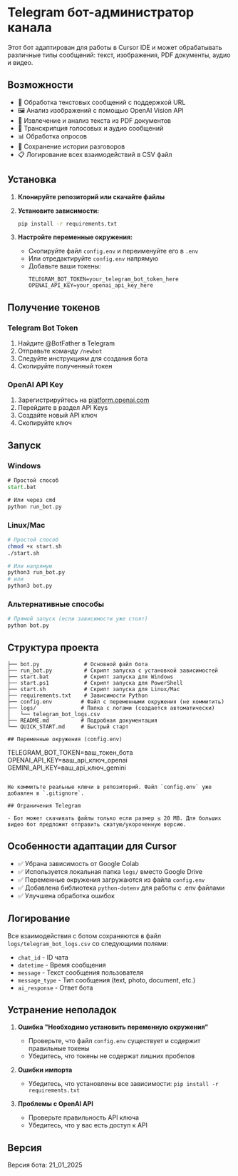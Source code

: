 # Telegram бот-администратор канала

Этот бот адаптирован для работы в Cursor IDE и может обрабатывать различные типы сообщений: текст, изображения, PDF документы, аудио и видео.

## Возможности

- 📝 Обработка текстовых сообщений с поддержкой URL
- 🖼️ Анализ изображений с помощью OpenAI Vision API
- 📄 Извлечение и анализ текста из PDF документов
- 🎵 Транскрипция голосовых и аудио сообщений
- 📊 Обработка опросов
- 💬 Сохранение истории разговоров
- 📋 Логирование всех взаимодействий в CSV файл

## Установка

1. **Клонируйте репозиторий или скачайте файлы**

2. **Установите зависимости:**
   ```bash
   pip install -r requirements.txt
   ```

3. **Настройте переменные окружения:**
   - Скопируйте файл `config.env` и переименуйте его в `.env`
   - Или отредактируйте `config.env` напрямую
   - Добавьте ваши токены:
     ```
     TELEGRAM_BOT_TOKEN=your_telegram_bot_token_here
     OPENAI_API_KEY=your_openai_api_key_here
     ```

## Получение токенов

### Telegram Bot Token
1. Найдите @BotFather в Telegram
2. Отправьте команду `/newbot`
3. Следуйте инструкциям для создания бота
4. Скопируйте полученный токен

### OpenAI API Key
1. Зарегистрируйтесь на [platform.openai.com](https://platform.openai.com)
2. Перейдите в раздел API Keys
3. Создайте новый API ключ
4. Скопируйте ключ

## Запуск

### Windows
```cmd
# Простой способ
start.bat

# Или через cmd
python run_bot.py
```

### Linux/Mac
```bash
# Простой способ
chmod +x start.sh
./start.sh

# Или напрямую
python3 run_bot.py
# или
python3 bot.py
```

### Альтернативные способы
```bash
# Прямой запуск (если зависимости уже стоят)
python bot.py
```

## Структура проекта

```
├── bot.py              # Основной файл бота
├── run_bot.py          # Скрипт запуска с установкой зависимостей
├── start.bat           # Скрипт запуска для Windows
├── start.ps1           # Скрипт запуска для PowerShell
├── start.sh            # Скрипт запуска для Linux/Mac
├── requirements.txt    # Зависимости Python
├── config.env         # Файл с переменными окружения (не коммитить)
├── logs/              # Папка с логами (создается автоматически)
│   └── telegram_bot_logs.csv
├── README.md          # Подробная документация
└── QUICK_START.md     # Быстрый старт

## Переменные окружения (config.env)

```
TELEGRAM_BOT_TOKEN=ваш_токен_бота
OPENAI_API_KEY=ваш_api_ключ_openai
GEMINI_API_KEY=ваш_api_ключ_gemini
```

Не коммитьте реальные ключи в репозиторий. Файл `config.env` уже добавлен в `.gitignore`.

## Ограничения Telegram

- Бот может скачивать файлы только если размер ≤ 20 MB. Для больших видео бот предложит отправить сжатую/укороченную версию.
```

## Особенности адаптации для Cursor

- ✅ Убрана зависимость от Google Colab
- ✅ Используется локальная папка `logs/` вместо Google Drive
- ✅ Переменные окружения загружаются из файла `config.env`
- ✅ Добавлена библиотека `python-dotenv` для работы с .env файлами
- ✅ Улучшена обработка ошибок

## Логирование

Все взаимодействия с ботом сохраняются в файл `logs/telegram_bot_logs.csv` со следующими полями:
- `chat_id` - ID чата
- `datetime` - Время сообщения
- `message` - Текст сообщения пользователя
- `message_type` - Тип сообщения (text, photo, document, etc.)
- `ai_response` - Ответ бота

## Устранение неполадок

1. **Ошибка "Необходимо установить переменную окружения"**
   - Проверьте, что файл `config.env` существует и содержит правильные токены
   - Убедитесь, что токены не содержат лишних пробелов

2. **Ошибки импорта**
   - Убедитесь, что установлены все зависимости: `pip install -r requirements.txt`

3. **Проблемы с OpenAI API**
   - Проверьте правильность API ключа
   - Убедитесь, что у вас есть доступ к API

## Версия

Версия бота: 21_01_2025




